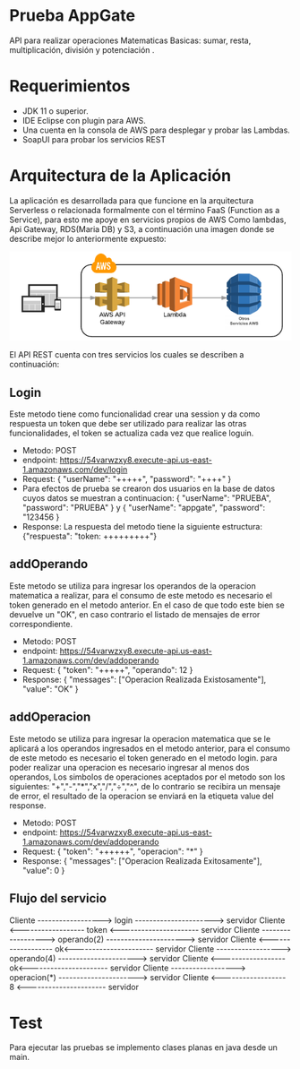# Prueba AppGate

API para realizar operaciones Matematicas Basicas: sumar, resta, multiplicación, división y potenciación .

# Requerimientos

- JDK 11 o superior.
- IDE Eclipse con plugin para AWS.
- Una cuenta en la consola de AWS para desplegar y probar las Lambdas.
- SoapUI para probar los servicios REST

# Arquitectura de la Aplicación

La aplicación es desarrollada para que funcione en la arquitectura Serverless  o  relacionada  formalmente con el término FaaS (Function as a Service), para esto me apoye en servicios propios de AWS Como lambdas, Api Gateway, RDS(Maria DB) y S3, a continuación una imagen donde se describe mejor lo anteriormente expuesto: 

![Arquitectura Meli](https://github.com/JorgeTamara22/challengeFuegoQuasar/blob/master/post2.png)

El API REST cuenta con tres servicios los cuales se describen a continuación:
## Login
Este metodo tiene como funcionalidad crear una session y da como respuesta un token que debe ser utilizado para realizar las otras funcionalidades, el token se actualiza cada vez que realice loguin.
- Metodo: POST
- endpoint: https://54varwzxy8.execute-api.us-east-1.amazonaws.com/dev/login
- Request: 
{
  "userName": "+++++",
  "password": "++++"
}
- Para efectos de prueba se crearon dos usuarios en la base de datos cuyos datos se muestran a continuacion:
{
  "userName": "PRUEBA",
  "password": "PRUEBA"
}
y
{
  "userName": "appgate",
  "password": "123456
}
- Response: La respuesta del metodo tiene la siguiente estructura:
{"respuesta": "token: +++++++++"}

## addOperando
Este metodo se utiliza para ingresar los operandos de la operacion matematica a realizar, para el consumo de este metodo es necesario el token generado en el metodo anterior. En el caso de que todo este bien se devuelve un "OK", en caso contrario el listado de mensajes de error correspondiente.
- Metodo: POST
- endpoint: https://54varwzxy8.execute-api.us-east-1.amazonaws.com/dev/addoperando
- Request: 
{
  "token": "+++++",
  "operando": 12
}
- Response:
{
   "messages": ["Operacion Realizada Existosamente"],
   "value": "OK"
}

## addOperacion
Este metodo se utiliza para ingresar la operacion matematica que se le aplicará a los operandos ingresados en el metodo anterior, para el consumo de este metodo es necesario el token generado en el metodo login. para poder realizar una operacion es necesario ingresar al menos dos operandos, Los simbolos de operaciones aceptados por el metodo son los siguientes: "+","-","*","x","/","÷","^", de lo contrario se recibira un mensaje de error, el resultado de la operacion se enviará en la etiqueta value del response.
- Metodo: POST
- endpoint: https://54varwzxy8.execute-api.us-east-1.amazonaws.com/dev/addoperando
- Request: 
{
  "token": "++++++",
  "operacion": "*"
}
- Response:
{
   "messages": ["Operacion Realizada Exitosamente"],
   "value": 0
}

## Flujo del servicio
Cliente ------------------> login ----------------------> servidor
Cliente <------------------ token <---------------------- servidor
Cliente ------------------> operando(2) ----------------------> servidor
Cliente <------------------ ok<---------------------- servidor
Cliente ------------------> operando(4) ----------------------> servidor
Cliente <------------------ ok<---------------------- servidor
Cliente ------------------> operacion(*) ----------------------> servidor
Cliente <------------------ 8 <---------------------- servidor

# Test
Para ejecutar las pruebas se implemento clases planas en java desde un main.


